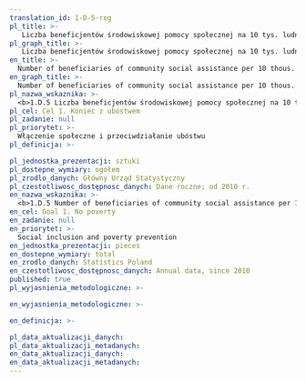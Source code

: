```yaml
---
translation_id: 1-D-5-reg
pl_title: >-
   Liczba beneficjentów środowiskowej pomocy społecznej na 10 tys. ludności
pl_graph_title: >-
   Liczba beneficjentów środowiskowej pomocy społecznej na 10 tys. ludności
en_title: >-
  Number of beneficiaries of community social assistance per 10 thous. population
en_graph_title: >-
  Number of beneficiaries of community social assistance per 10 thous. population
pl_nazwa_wskaznika: >-
  <b>1.D.5 Liczba beneficjentów środowiskowej pomocy społecznej na 10 tys. ludności</b>
pl_cel: Cel 1. Koniec z ubóstwem
pl_zadanie: null
pl_priorytet: >-
  Włączenie społeczne i przeciwdziałanie ubóstwu
pl_definicja: >-

pl_jednostka_prezentacji: sztuki
pl_dostepne_wymiary: ogółem
pl_zrodlo_danych: Główny Urząd Statystyczny
pl_czestotliwosc_dostępnosc_danych: Dane roczne; od 2010 r.
en_nazwa_wskaznika: >-
  <b>1.D.5 Number of beneficiaries of community social assistance per 10 thous. population</b>
en_cel: Goal 1. No poverty
en_zadanie: null
en_priorytet: >-
  Social inclusion and poverty prevention
en_jednostka_prezentacji: pieces
en_dostepne_wymiary: total
en_zrodlo_danych: Statistics Poland
en_czestotliwosc_dostępnosc_danych: Annual data, since 2010
published: true
pl_wyjasnienia_metodologiczne: >-

en_wyjasnienia_metodologiczne: >-

en_definicja: >-

pl_data_aktualizacji_danych:
pl_data_aktualizacji_metadanych:
en_data_aktualizacji_danych:
en_data_aktualizacji_metadanych:
---
```

